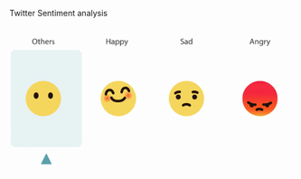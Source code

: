 
Twitter Sentiment analysis

![](https://github.com/BALAJIHARIDASAN/Natural-Language-Processing/blob/main/Twitter%20Sentiment%20Analysis/tweet.gif)
